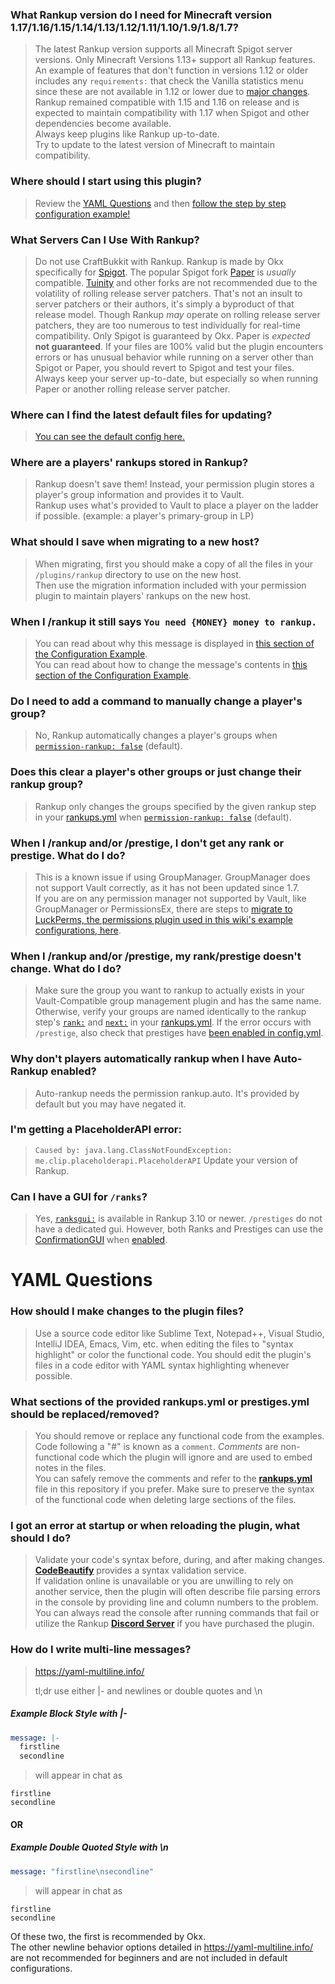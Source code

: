 ### What Rankup version do I need for Minecraft version 1.17/1.16/1.15/1.14/1.13/1.12/1.11/1.10/1.9/1.8/1.7?
> The latest Rankup version supports all Minecraft Spigot server versions. Only Minecraft Versions 1.13+ support all Rankup features.  
> An example of features that don't function in versions 1.12 or older includes any `requirements:` that check the Vanilla statistics menu since these are not available in 1.12 or lower due to [major changes](https://minecraft.fandom.com/wiki/Java_Edition_1.13/Flattening#Block_and_item_IDs).  
> Rankup remained compatible with 1.15 and 1.16 on release and is expected to maintain compatibility with 1.17 when Spigot and other dependencies become available.  
> Always keep plugins like Rankup up-to-date.  
> Try to update to the latest version of Minecraft to maintain compatibility.
### Where should I start using this plugin?
> Review the [YAML Questions](#YAML-Questions) and then [follow the step by step configuration example!](../Basic-Configuration-Example/Your-first-rank.md)
### What Servers Can I Use With Rankup?
> Do not use CraftBukkit with Rankup. Rankup is made by Okx specifically for [Spigot](https://www.spigotmc.org/). The popular Spigot fork [Paper](https://papermc.io/) is _usually_ compatible. [Tuinity](https://github.com/Spottedleaf/Tuinity) and other forks are not recommended due to the volatility of rolling release server patchers. That's not an insult to server patchers or their authors, it's simply a byproduct of that release model. Though Rankup _may_ operate on rolling release server patchers, they are too numerous to test individually for real-time compatibility. Only Spigot is guaranteed by Okx. Paper is _expected_ **not guaranteed**. If your files are 100% valid but the plugin encounters errors or has unusual behavior while running on a server other than Spigot or Paper, you should revert to Spigot and test your files. Always keep your server up-to-date, but especially so when running Paper or another rolling release server patcher.
### Where can I find the latest default files for updating?
> [You can see the default config here.](https://github.com/okx-code/Rankup3/tree/master/src/main/resources)
### Where are a players' rankups stored in Rankup?
> Rankup doesn't save them! Instead, your permission plugin stores a player's group information and provides it to Vault.  
> Rankup uses what's provided to Vault to place a player on the ladder if possible. (example: a player's primary-group in LP)
### What should I save when migrating to a new host?
> When migrating, first you should make a copy of all the files in your `/plugins/rankup` directory to use on the new host.  
> Then use the migration information included with your permission plugin to maintain players' rankups on the new host.
### When I /rankup it still says `You need {MONEY} money to rankup.`
> You can read about why this message is displayed in [this section of the Configuration Example](../Basic-Configuration-Example/Your-first-rank.md).  
> You can read about how to change the message's contents in [this section of the Configuration Example](../Basic-Configuration-Example#Wrong-message.md).
### Do I need to add a command to manually change a player's group?
> No, Rankup automatically changes a player's groups when [`permission-rankup: false`](https://github.com/okx-code/Rankup3/blob/master/src/main/resources/config.yml#L41-L47) (default).
### Does this clear a player's other groups or just change their rankup group?
> Rankup only changes the groups specified by the given rankup step in your [rankups.yml](https://github.com/okx-code/Rankup3/blob/master/src/main/resources/rankups.yml) when [`permission-rankup: false`](https://github.com/okx-code/Rankup3/blob/master/src/main/resources/config.yml#L41-L47) (default).
### When I /rankup and/or /prestige, I don't get any rank or prestige. What do I do?
> This is a known issue if using GroupManager. GroupManager does not support Vault correctly, as it has not been updated since 1.7.  
> If you are on any permission manager not supported by Vault, like GroupManager or PermissionsEx, there are steps to [migrate to LuckPerms, the permissions plugin used in this wiki's example configurations, here](https://luckperms.net/wiki/Migration).  
### When I /rankup and/or /prestige, my rank/prestige doesn't change. What do I do?
> Make sure the group you want to rankup to actually exists in your Vault-Compatible group management plugin and has the same name.
> Otherwise, verify your groups are named identically to the rankup step's [`rank:`](https://github.com/okx-code/Rankup3/blob/master/src/main/resources/rankups.yml#L12) and [`next:`](https://github.com/okx-code/Rankup3/blob/master/src/main/resources/rankups.yml#L14) in your [rankups.yml](https://github.com/okx-code/Rankup3/blob/master/src/main/resources/rankups.yml). If the error occurs with `/prestige`, also check that prestiges have [been enabled in config.yml](https://github.com/okx-code/Rankup3/blob/master/src/main/resources/config.yml#L21).
### Why don't players automatically rankup when I have Auto-Rankup enabled?
> Auto-rankup needs the permission rankup.auto. It's provided by default but you may have negated it.
### I'm getting a PlaceholderAPI error:
> `Caused by: java.lang.ClassNotFoundException: me.clip.placeholderapi.PlaceholderAPI`
Update your version of Rankup.
### Can I have a GUI for `/ranks`?
> Yes, [`ranksgui:`](https://github.com/okx-code/Rankup3/blob/master/src/main/resources/config.yml#L23-L25) is available in Rankup 3.10 or newer. `/prestiges` do not have a dedicated gui. However, both Ranks and Prestiges can use the [ConfirmationGUI](../Basic-Configuration-Example/Confirmation-gui) when [enabled](https://github.com/okx-code/Rankup3/blob/master/src/main/resources/config.yml#L49-L51).
# YAML Questions
### How should I make changes to the plugin files?
> Use a source code editor like Sublime Text, Notepad++, Visual Studio, IntelliJ IDEA, Emacs, Vim, etc. when editing the files to "syntax highlight" or color the functional code. You should edit the plugin's files in a code editor with YAML syntax highlighting whenever possible.
### What sections of the provided rankups.yml or prestiges.yml should be replaced/removed?
> You should remove or replace any functional code from the examples.  
> Code following a "#" is known as a `comment`. _Comments_ are non-functional code which the plugin will ignore and are used to embed notes in the files.  
> You can safely remove the comments and refer to the **[rankups.yml](https://github.com/okx-code/Rankup3/blob/master/src/main/resources/rankups.yml)** file in this repository if you prefer. Make sure to preserve the syntax of the functional code when deleting large sections of the files.
### I got an error at startup or when reloading the plugin, what should I do?
> Validate your code's syntax before, during, and after making changes. **[CodeBeautify](https://codebeautify.org/yaml-validator)** provides a syntax validation service.  
> If validation online is unavailable or you are unwilling to rely on another service, then the plugin will often describe file parsing errors in the console by providing line and column numbers to the problem. You can always read the console after running commands that fail or utilize the Rankup **[Discord Server](https://discord.gg/zbkbhBj)** if you have purchased the plugin.
### How do I write multi-line messages?

> https://yaml-multiline.info/
>
> tl;dr
> use either |- and newlines or double quotes and \n
##### Example Block Style with |-
```yaml
message: |-
  firstline
  secondline
```
> will appear in chat as  
```
firstline
secondline
```  
#### OR  
##### Example Double Quoted Style with \n  
```yaml
message: "firstline\nsecondline"
```
> will appear in chat as
```
firstline
secondline
```  
Of these two, the first is recommended by Okx.  
The other newline behavior options detailed in https://yaml-multiline.info/ are not recommended for beginners and are not included in default configurations.
